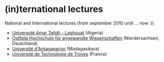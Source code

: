 # (in)ternational lectures
National and International lectures (from september 2010 until ... now :))

* [Universoté Amar Telidji - Laghouat](http://lagh-univ.dz) (Algeria)
* [Ostfalia Hochschule für angewandte Wissenschaften](https://www.ostfalia.de/) (Nierdersachsen, Deutchland)
* [Université d'Antananarivo](http://www.univ-antananarivo.mg) (Madagasikara)
* [Université de Technologie de Troyes](https://www.utt.fr) (France)
